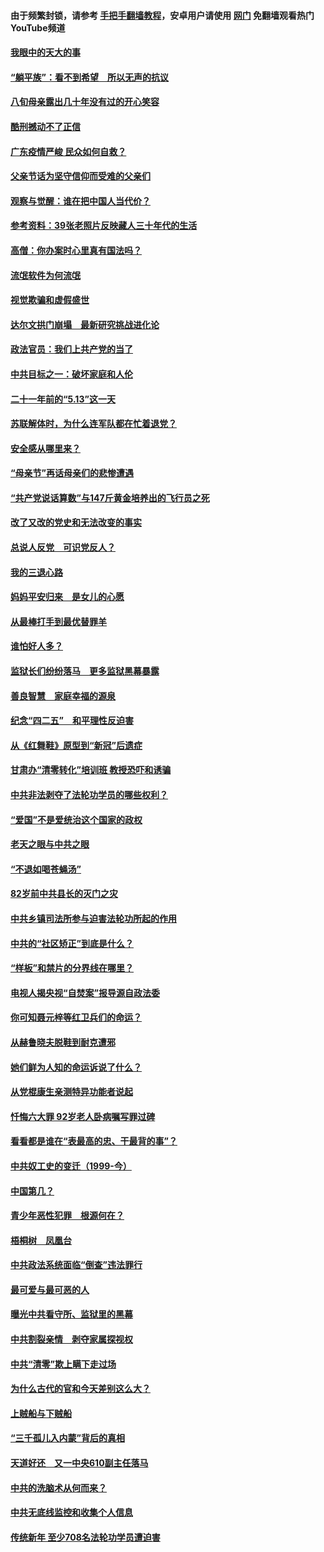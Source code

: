 #### 由于频繁封锁，请参考 [手把手翻墙教程](https://github.com/gfw-breaker/guides/wiki/)，安卓用户请使用 [网门](https://github.com/gfw-breaker/nogfw/blob/master/dl.md?t=07040502) 免翻墙观看热门YouTube频道 

#### [我眼中的天大的事](../pages/19/427619.md?t=07040502) 

#### [“躺平族”：看不到希望　所以无声的抗议](../pages/19/427464.md?t=07040502) 

#### [八旬母亲露出几十年没有过的开心笑容](../pages/19/427429.md?t=07040502) 

#### [酷刑撼动不了正信](../pages/19/427414.md?t=07040502) 

#### [广东疫情严峻 民众如何自救？](../pages/19/427311.md?t=07040502) 

#### [父亲节话为坚守信仰而受难的父亲们](../pages/19/427033.md?t=07040502) 

#### [观察与觉醒：谁在把中国人当代价？](../pages/19/426987.md?t=07040502) 

#### [参考资料：39张老照片反映藏人三十年代的生活](../pages/19/426471.md?t=07040502) 

#### [高僧：你办案时心里真有国法吗？](../pages/19/426530.md?t=07040502) 

#### [流氓软件为何流氓](../pages/19/426531.md?t=07040502) 

#### [视觉欺骗和虚假盛世](../pages/19/426443.md?t=07040502) 

#### [达尔文拱门崩塌　最新研究挑战进化论](../pages/19/426009.md?t=07040502) 

#### [政法官员：我们上共产党的当了](../pages/19/425351.md?t=07040502) 

#### [中共目标之一：破坏家庭和人伦](../pages/19/424454.md?t=07040502) 

#### [二十一年前的“5.13”这一天](../pages/19/424814.md?t=07040502) 

#### [苏联解体时，为什么连军队都在忙着退党？](../pages/19/424335.md?t=07040502) 

#### [安全感从哪里来？](../pages/19/424336.md?t=07040502) 

#### [“母亲节”再话母亲们的悲惨遭遇](../pages/19/424234.md?t=07040502) 

#### [“共产党说话算数”与147斤黄金培养出的飞行员之死](../pages/19/424115.md?t=07040502) 

#### [改了又改的党史和无法改变的事实](../pages/19/424037.md?t=07040502) 

#### [总说人反党　可识党反人？](../pages/19/423820.md?t=07040502) 

#### [我的三退心路](../pages/19/423876.md?t=07040502) 

#### [妈妈平安归来　是女儿的心愿](../pages/19/423947.md?t=07040502) 

#### [从最棒打手到最优替罪羊](../pages/19/423819.md?t=07040502) 

#### [谁怕好人多？](../pages/19/423774.md?t=07040502) 

#### [监狱长们纷纷落马　更多监狱黑幕暴露](../pages/19/423787.md?t=07040502) 

#### [善良智慧　家庭幸福的源泉](../pages/19/423632.md?t=07040502) 

#### [纪念“四二五”　和平理性反迫害](../pages/19/423660.md?t=07040502) 

#### [从《红舞鞋》原型到“新冠”后遗症](../pages/19/423509.md?t=07040502) 

#### [甘肃办“清零转化”培训班 教授恐吓和诱骗](../pages/19/423498.md?t=07040502) 

#### [中共非法剥夺了法轮功学员的哪些权利？](../pages/19/423392.md?t=07040502) 

#### [“爱国”不是爱统治这个国家的政权](../pages/19/423029.md?t=07040502) 

#### [老天之眼与中共之眼](../pages/19/423378.md?t=07040502) 

#### [“不退如喝苍蝇汤”](../pages/19/423287.md?t=07040502) 

#### [82岁前中共县长的灭门之灾](../pages/19/423055.md?t=07040502) 

#### [中共乡镇司法所参与迫害法轮功所起的作用](../pages/19/423064.md?t=07040502) 

#### [中共的“社区矫正”到底是什么？](../pages/19/422870.md?t=07040502) 

#### [“样板”和禁片的分界线在哪里？](../pages/19/422704.md?t=07040502) 

#### [电视人揭央视“自焚案”报导源自政法委](../pages/19/422770.md?t=07040502) 

#### [你可知聂元梓等红卫兵们的命运？](../pages/19/422848.md?t=07040502) 

#### [从赫鲁晓夫脱鞋到耐克遭邪](../pages/19/422826.md?t=07040502) 

#### [她们鲜为人知的命运诉说了什么？](../pages/19/422754.md?t=07040502) 

#### [从党棍康生亲测特异功能者说起](../pages/19/422657.md?t=07040502) 

#### [忏悔六大罪 92岁老人卧病嘱写罪过碑](../pages/19/422750.md?t=07040502) 

#### [看看都是谁在“表最高的忠、干最背的事”？](../pages/19/422703.md?t=07040502) 

#### [中共奴工史的变迁（1999-今）](../pages/19/422656.md?t=07040502) 

#### [中国第几？](../pages/19/422496.md?t=07040502) 

#### [青少年恶性犯罪　根源何在？](../pages/19/422449.md?t=07040502) 

#### [梧桐树　凤凰台](../pages/19/422442.md?t=07040502) 

#### [中共政法系统面临“倒查”违法罪行](../pages/19/422497.md?t=07040502) 

#### [最可爱与最可恶的人](../pages/19/422448.md?t=07040502) 

#### [曝光中共看守所、监狱里的黑幕](../pages/19/422390.md?t=07040502) 

#### [中共割裂亲情　剥夺家属探视权](../pages/19/422364.md?t=07040502) 

#### [中共“清零”欺上瞒下走过场](../pages/19/422306.md?t=07040502) 

#### [为什么古代的官和今天差别这么大？](../pages/19/422228.md?t=07040502) 

#### [上贼船与下贼船](../pages/19/422276.md?t=07040502) 

#### [“三千孤儿入内蒙”背后的真相](../pages/19/422229.md?t=07040502) 

#### [天道好还　又一中央610副主任落马](../pages/19/422155.md?t=07040502) 

#### [中共的洗脑术从何而来？](../pages/19/422154.md?t=07040502) 

#### [中共无底线监控和收集个人信息](../pages/19/422039.md?t=07040502) 

#### [传统新年 至少708名法轮功学员遭迫害](../pages/19/421946.md?t=07040502) 

